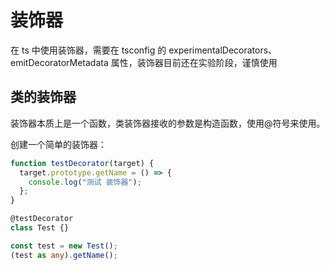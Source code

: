 # 装饰器

在 ts 中使用装饰器，需要在 tsconfig 的 experimentalDecorators、emitDecoratorMetadata 属性，装饰器目前还在实验阶段，谨慎使用

## 类的装饰器

装饰器本质上是一个函数，类装饰器接收的参数是构造函数，使用@符号来使用。

创建一个简单的装饰器：

```ts
function testDecorator(target) {
  target.prototype.getName = () => {
    console.log("测试 装饰器");
  };
}

@testDecorator
class Test {}

const test = new Test();
(test as any).getName();
```
